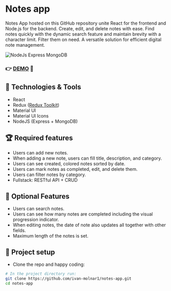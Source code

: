 # Notes app
Notes App hosted on this GitHub repository unite React for the frontend and Node.js for the backend. Create, edit, and delete notes with ease. Find notes quickly with the dynamic search feature and maintain brevity with a character limit. Filter them on need. A versatile solution for efficient digital note management.

![NodeJs Express MongoDB](https://images.squarespace-cdn.com/content/v1/50eca855e4b0939ae8bb12d9/1491603286291-OBWY64NI1EQATK05MCAZ/image-asset.jpeg?format=2500w)

### :point_right: [DEMO](https://zipzip1312.github.io/React-Notes-App/) :rocket:

## :hammer: Technologies & Tools

- React
- Redux ([Redux Toolkit](https://redux-toolkit.js.org/))
- Material UI
- Material UI Icons
- NodeJS (Express + MongoDB)

## :trophy: Required features

- Users can add new notes.
- When adding a new note, users can fill title, description, and category.
- Users can see created, colored notes sorted by date.
- Users can mark notes as completed, edit, and delete them.
- Users can filter notes by category.
- Fullstack: RESTful API + CRUD

## :gem: Optional Features

- Users can search notes.
- Users can see how many notes are completed including the visual progression indicator.
- When editing notes, the date of note also updates all together with other fields.
- Maximum length of the notes is set.

## :wrench: Project setup

- Clone the repo and happy coding:
```bash
# In the project directory run:
git clone https://github.com/ivan-molnar1/notes-app.git
cd notes-app
```
